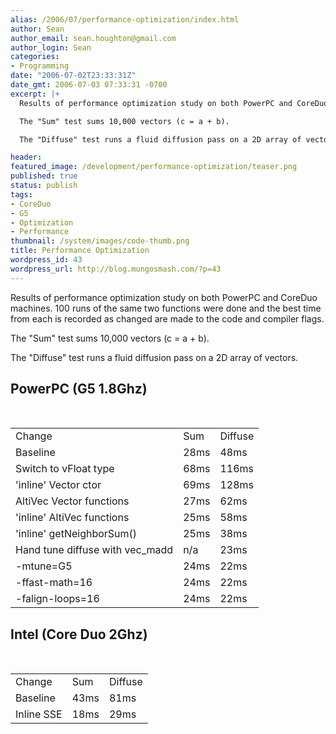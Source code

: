 ```yaml
---
alias: /2006/07/performance-optimization/index.html
author: Sean
author_email: sean.houghton@gmail.com
author_login: Sean
categories:
- Programming
date: "2006-07-02T23:33:31Z"
date_gmt: 2006-07-03 07:33:31 -0700
excerpt: |+
  Results of performance optimization study on both PowerPC and CoreDuo machines.  100 runs of the same two functions were done and the best time from each is recorded as changed are made to the code and compiler flags.

  The "Sum" test sums 10,000 vectors (c = a + b).

  The "Diffuse" test runs a fluid diffusion pass on a 2D array of vectors.

header:
featured_image: /development/performance-optimization/teaser.png
published: true
status: publish
tags:
- CoreDuo
- G5
- Optimization
- Performance
thumbnail: /system/images/code-thumb.png
title: Performance Optimization
wordpress_id: 43
wordpress_url: http://blog.mungosmash.com/?p=43
---
```

Results of performance optimization study on both PowerPC and CoreDuo machines.  100 runs of the same two functions were done and the best time from each is recorded as changed are made to the code and compiler flags.

The "Sum" test sums 10,000 vectors (c = a + b).

The "Diffuse" test runs a fluid diffusion pass on a 2D array of vectors.

<a id="more"></a><a id="more-43"></a>

<h2>PowerPC (G5 1.8Ghz)</h2>

<table width="100%">
<tr>
<td>Change</td>
<td>Sum</td>
<td>Diffuse</td></tr>

<tr>
<td>Baseline</td>
<td>28ms</td>
<td>48ms</td></tr>

<tr>
<td>Switch to vFloat type</td>
<td>68ms</td>
<td>116ms</td></tr>

<tr>
<td>'inline' Vector ctor</td>
<td>69ms</td>
<td>128ms</td></tr>

<tr>
<td>AltiVec Vector functions</td>
<td>27ms</td>
<td>62ms</td></tr>

<tr>
<td>'inline' AltiVec functions</td>
<td>25ms</td>
<td>58ms</td></tr>

<tr>
<td>'inline' getNeighborSum()</td>
<td>25ms</td>
<td>38ms</td></tr>

<tr>
<td>Hand tune diffuse with vec_madd</td>
<td>n/a</td>
<td>23ms</td></tr>

<tr>
<td>-mtune=G5</td>
<td>24ms</td>
<td>22ms</td></tr>

<tr>
<td>-ffast-math=16</td>
<td>24ms</td>
<td>22ms</td></tr>

<tr>
<td>-falign-loops=16</td>
<td>24ms</td>
<td>22ms</td></tr><br />
</table>

<h2>Intel (Core Duo 2Ghz)</h2>

<table width="100%">
<tr>
<td>Change</td>
<td>Sum</td>
<td>Diffuse</td></tr>

<tr>
<td>Baseline</td>
<td>43ms</td>
<td>81ms</td></tr>

<tr>
<td>Inline SSE</td>
<td>18ms</td>
<td>29ms</td></tr><br />
</table>

